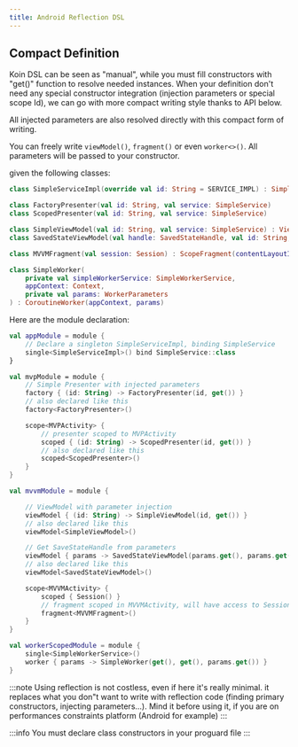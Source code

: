 ```yaml
---
title: Android Reflection DSL
---
```


## Compact Definition

Koin DSL can be seen as "manual", while you must fill constructors with "get()" function to resolve needed instances. When your definition don't need any special constructor integration (injection parameters or special scope Id), we can go with more compact writing style thanks to API below.

All injected parameters are also resolved directly with this compact form of writing.

You can freely write `viewModel()`, `fragment()` or even `worker<>()`. All parameters will be passed to your constructor.

given the following classes:

```kotlin
class SimpleServiceImpl(override val id: String = SERVICE_IMPL) : SimpleService

class FactoryPresenter(val id: String, val service: SimpleService)
class ScopedPresenter(val id: String, val service: SimpleService)

class SimpleViewModel(val id: String, val service: SimpleService) : ViewModel()
class SavedStateViewModel(val handle: SavedStateHandle, val id: String, val service: SimpleService) : ViewModel()

class MVVMFragment(val session: Session) : ScopeFragment(contentLayoutId = R.layout.mvvm_fragment)

class SimpleWorker(
    private val simpleWorkerService: SimpleWorkerService,
    appContext: Context,
    private val params: WorkerParameters
) : CoroutineWorker(appContext, params)
```

Here are the module declaration:

```kotlin
val appModule = module {
    // Declare a singleton SimpleServiceImpl, binding SimpleService
    single<SimpleServiceImpl>() bind SimpleService::class
}

val mvpModule = module {
    // Simple Presenter with injected parameters
    factory { (id: String) -> FactoryPresenter(id, get()) }
    // also declared like this
    factory<FactoryPresenter>()

    scope<MVPActivity> {
        // presenter scoped to MVPActivity
        scoped { (id: String) -> ScopedPresenter(id, get()) }
        // also declared like this
        scoped<ScopedPresenter>()
    }
}

val mvvmModule = module {

    // ViewModel with parameter injection
    viewModel { (id: String) -> SimpleViewModel(id, get()) }
    // also declared like this
    viewModel<SimpleViewModel>()

    // Get SaveStateHandle from parameters
    viewModel { params -> SavedStateViewModel(params.get(), params.get(), get()) }
    // also declared like this
    viewModel<SavedStateViewModel>()

    scope<MVVMActivity> {
        scoped { Session() }
        // fragment scoped in MVVMActivity, will have access to Session
        fragment<MVVMFragment>()
    }
}

val workerScopedModule = module {
    single<SimpleWorkerService>()
    worker { params -> SimpleWorker(get(), get(), params.get()) }
}
```

:::note
 Using reflection is not costless, even if here it's really minimal. it replaces what you don"t want to write with reflection code (finding primary constructors, injecting parameters...). Mind it before using it, if you are on performances constraints platform (Android for example)
:::

:::info
 You must declare class constructors in your proguard file
:::